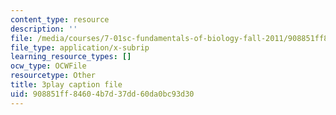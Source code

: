 ```yaml
---
content_type: resource
description: ''
file: /media/courses/7-01sc-fundamentals-of-biology-fall-2011/908851ff84604b7d37dd60da0bc93d30_LvLbaVW84nE.srt
file_type: application/x-subrip
learning_resource_types: []
ocw_type: OCWFile
resourcetype: Other
title: 3play caption file
uid: 908851ff-8460-4b7d-37dd-60da0bc93d30
---
```

